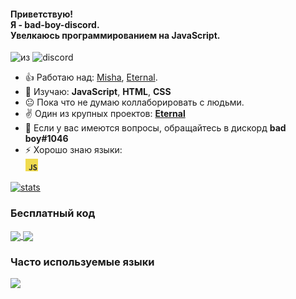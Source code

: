 #### Приветствую!<br>Я - bad-boy-discord.<br>Увелкаюсь программированием на JavaScript.
![из](https://img.shields.io/badge/from-russia-blue?style=for-the-badge) ![discord](https://img.shields.io/badge/discord-bad%20boy%231046-blue?style=for-the-badge)

- 👍 Работаю над: [Misha](https://github.com/bad-boy-discord/Misha-Discord_Bot), [Eternal](https://github.com/bad-boy-discord/Eternal-docs).
- 📕 Изучаю: **JavaScript**, **HTML**, **CSS**
- 😐 Пока что не думаю коллаборировать с людьми.
- ✌ Один из крупных проектов: **[Eternal](https://github.com/bad-boy-discord/Eternal-docs)**
- 💬 Если у вас имеются вопросы, обращайтесь в дискорд **bad boy#1046**
- ⚡ Хорошо знаю языки: <br>
  <img height="20" width="20" src="https://raw.githubusercontent.com/bad-boy-discord/bad-boy-discord/master/img/javascript.png">
  
[![stats](https://github-readme-stats-6r6chiwoo.vercel.app/api/?username=bad-boy-discord&show_owner=true&show_icons=true&title_color=ddd&text_color=bbb&bg_color=151515&hide_border=false&hide_rank=false&count_private=true&include_all_commits=true)](https://github.com/anuraghazra/github-readme-stats)

### Бесплатный код
<a href="https://github.com/bad-boy-discord/InviteTracker_DiscordBot">
  <img align="center" src="https://github-readme-stats-6r6chiwoo.vercel.app/api/pin?username=bad-boy-discord&repo=InviteTracker_DiscordBot&title_color=ddd&icon_color=4c71f2&text_color=bbb&bg_color=151515" />
</a>
<a href="https://github.com/bad-boy-discord/Mickey-Discord_Bot">
  <img align="center" src="https://github-readme-stats-6r6chiwoo.vercel.app/api/pin?username=bad-boy-discord&repo=Mickey-Discord_Bot&title_color=ddd&icon_color=4c71f2&text_color=bbb&bg_color=151515" />
</a>

### Часто используемые языки
<img src="https://github-readme-stats-6r6chiwoo.vercel.app/api/top-langs/?username=bad-boy-discord&layout=compact&theme=dark&hide=lua,dart&hide_title=true" />
